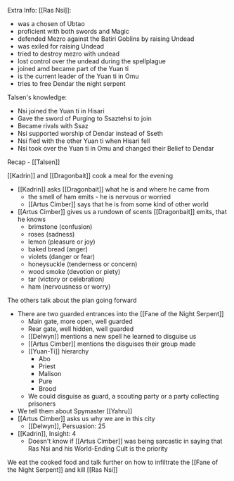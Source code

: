 Extra Info:
[[Ras Nsi]]:
- was a chosen of Ubtao
- proficient with both swords and Magic
- defended Mezro against the Batiri Goblins by raising Undead
- was exiled for raising Undead
- tried to destroy mezro with undead
- lost control over the undead during the spellplague
- joined amd became part of the Yuan ti
- is the current leader of the Yuan ti in Omu
- tries to free Dendar the night serpent

Talsen's knowledge:
- Nsi joined the Yuan ti in Hisari
- Gave the sword of Purging to Ssaztehsi to join
- Became rivals with Ssaz
- Nsi supported worship of Dendar instead of Sseth 
- Nsi fled with the other Yuan ti when Hisari fell
- Nsi took over the Yuan ti in Omu and changed their Belief to Dendar

Recap - [[Talsen]]

[[Kadrin]] and [[Dragonbait]] cook a meal for the evening
- [[Kadrin]] asks [[Dragonbait]] what he is and where he came from
	- the smell of ham emits - he is nervous or worried
	- [[Artus Cimber]] says that he is from some kind of other world
- [[Artus Cimber]] gives us a rundown of scents [[Dragonbait]] emits, that he knows
	- brimstone (confusion)
	- roses (sadness)
	- lemon (pleasure or joy)
	- baked bread (anger)
	- violets (danger or fear)
	- honeysuckle (tenderness or concern)
	- wood smoke (devotion or piety)
	- tar (victory or celebration)
	- ham (nervousness or worry)

The others talk about the plan going forward
- There are two guarded entrances into the [[Fane of the Night Serpent]]
	- Main gate, more open, well guarded
	- Rear gate, well hidden, well guarded
	- [[Delwyn]] mentions a new spell he learned to disguise us
	- [[Artus Cimber]] mentions the disguises their group made
	- [[Yuan-Ti]] hierarchy
		- Abo
		- Priest
		- Malison
		- Pure
		- Brood
	- We could disguise as guard, a scouting party or a party collecting prisoners
- We tell them about Spymaster [[Yahru]]
- [[Artus Cimber]] asks us why we are in this city
	- [[Delwyn]], Persuasion: 25
- [[Kadrin]], Insight: 4
	- Doesn't know if [[Artus Cimber]] was being sarcastic in saying that Ras Nsi and his World-Ending Cult is the priority

We eat the cooked food and talk further on how to infiltrate the [[Fane of the Night Serpent]] and kill [[Ras Nsi]]